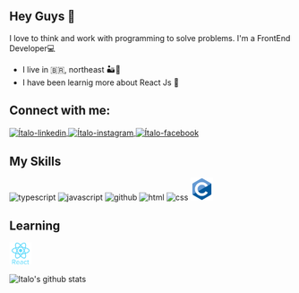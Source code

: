 ## Hey Guys 👋
I love to think and work with programming to solve problems.
I'm a FrontEnd Developer:computer:
- I live in :brazil:, northeast :desert::sunrise:
- I have been learnig more about React Js :sparkling_heart:

## Connect with me:
<a href="https://www.linkedin.com/in/italo-torres/" target="_blank">
<img align="center" alt="Ítalo-linkedin" height="30" width="30" src="https://image.flaticon.com/icons/png/512/145/145807.png" style="max-width:100%;">
</a>
<a href="https://www.instagram.com/italotrres/" target="_blank">
<img align="center" alt="Ítalo-instagram" height="30" width="30" src="https://image.flaticon.com/icons/png/512/185/185985.png" style="max-width:100%;">
</a>
<a href="https://www.facebook.com/italo.torres.75/" target="_blank">
<img align="center" alt="Ítalo-facebook" height="30" width="30" src="https://image.flaticon.com/icons/png/512/145/145802.png" style="max-width:100%;">
</a>

## My Skills
<img src="https://cdn.icon-icons.com/icons2/2107/PNG/512/file_type_typescript_official_icon_130107.png" alt="typescript" width="40" height="40" style="max-width:100%;"></img>
<img src="https://cdn.icon-icons.com/icons2/2108/PNG/512/javascript_icon_130900.png" alt="javascript" width="40" height="40" style="max-width:100%;"></img>
<img src="https://cdn.icon-icons.com/icons2/936/PNG/512/github-logo_icon-icons.com_73546.png" alt="github" width="40" height="40" style="max-width:100%;"></img>
<img src="https://cdn.icon-icons.com/icons2/2415/PNG/512/html_original_wordmark_logo_icon_146478.png" alt="html" width="40" height="40" style="max-width:100%;"></img>
<img src="https://cdn.icon-icons.com/icons2/2107/PNG/512/file_type_css_icon_130661.png" alt="css" width="40" height="40" style="max-width:100%;"></img>
<img src="https://raw.githubusercontent.com/devicons/devicon/master/icons/c/c-original.svg" alt="C" width="40" height="40" style="max-width:100%;"></img>

## Learning
<img src="https://raw.githubusercontent.com/devicons/devicon/master/icons/react/react-original-wordmark.svg" alt="React Js" width="40" height="40" style="max-width:100%;"></img>


![Italo's github stats](https://github-readme-stats.vercel.app/api?username=italotorreslima&show_icons=true&count_private=true&theme=radical)


